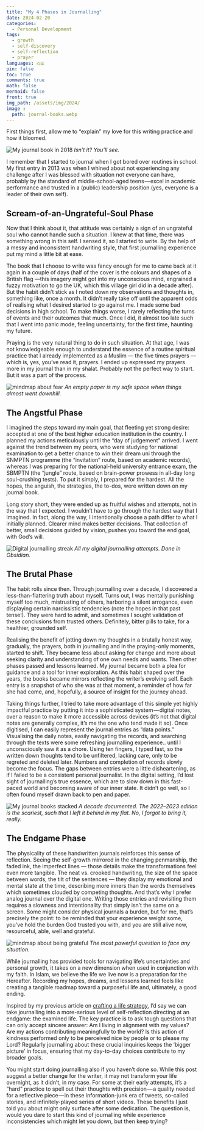 ```yaml
---
title: "My 4 Phases in Journalling"
date: 2024-02-20
categories:
  - Personal Development
tags:
  - growth
  - self-discovery
  - self-reflection
  - prayer
languages: 🇬🇧
pin: false
toc: true
comments: true
math: false
mermaid: false
front: true
img_path: /assets/img/2024/
image :
  path: journal-books.webp
---
```


First things first, allow me to “explain” my love for this writing practice and how it bloomed.

![My journal book in 2018](2018notebook.webp)
_Isn’t it? You’ll see._


I remember that I started to journal when I got bored over routines in school. My first entry in 2013 was when I whined about not experiencing any challenge after I was blessed with situation not everyone can have, probably by the standard of middle-school-aged teens — excel in academic performance and trusted in a (public) leadership position (yes, everyone is a leader of their own self).

## Scream-of-an-Ungrateful-Soul Phase

Now that I think about it, that attitude was certainly a sign of an ungrateful soul who cannot handle such a situation. I knew at that time, there was something wrong in this self. I sensed it, so I started to write. By the help of a messy and inconsistent handwriting style, that first journalling experience put my mind a little bit at ease.

The book that I choose to write was fancy enough for me to came back at it again in a couple of days (half of the cover is the colours and shapes of a British flag —this imagery might got into my unconscious mind, engrained a fuzzy motivation to go the UK, which this village girl did in a decade after). But the habit didn’t stick as I noted down my observations and thoughts in, something like, once a month. It didn’t really take off until the apparent odds of realising what I desired started to go against me. I made some bad decisions in high school. To make things worse, I rarely reflecting the turns of events and their outcomes that much. Once I did, it almost too late such that I went into panic mode, feeling uncertainty, for the first time, haunting my future.

Praying is the very natural thing to do in such situation. At that age, I was not knowledgeable enough to understand the essence of a routine spiritual practice that I already implemented as a Muslim — the five times prayers — which is, yes, you’ve read it, prayers. I ended up expressed my prayers more in my journal than in my shalat. Probably not the perfect way to start. But it was a part of the process.

![mindmap about fear](fear-mindmap.webp)
_An empty paper is my safe space when things almost went downhill._


## The Angstful Phase

I imagined the steps toward my main goal, that fleeting yet strong desire: accepted at one of the best higher education institution in the country. I planned my actions meticulously until the “day of judgement” arrived. I went against the trend between my peers, who were studying for national examination to get a better chance to win their dream uni through the SNMPTN programme (the “invitation” route, based on academic records), whereas I was preparing for the national-held university entrance exam, the SBMPTN (the “jungle” route, based on brain-power prowess in all-day long soul-crushing tests). To put it simply, I prepared for the hardest. All the hopes, the anguish, the strategies, the to-dos, were written down on my journal book.

Long story short, they were ended up as fruitful wishes and attempts, not in the way that I expected. I wouldn’t have to go through the hardest way that I imagined. In fact, along the way, I intentionally choose a path differ to what I initially planned. Clearer mind makes better decisions. That collection of better, small decisions guided by vision, pushes you toward the end goal, with God’s will.

![Digital journalling streak](digital-journal-streak.webp)
_All my digital journalling attempts. Done in Obsidian._


## The Brutal Phase

The habit rolls since then. Through journalling over a decade, I discovered a less-than-flattering truth about myself. Turns out, I was mentally punishing myself too much, mistrusting of others, harboring a silent arrogance, even displaying certain narcissistic tendencies (note the hopes in that past tense!). They were hard to admit, and sometimes I sought validation of these conclusions from trusted others. Definitely, bitter pills to take, for a healthier, grounded self.

Realising the benefit of jotting down my thoughts in a brutally honest way, gradually, the prayers, both in journalling and in the praying-only moments, started to shift. They became less about asking for change and more about seeking clarity and understanding of one own needs and wants. Then other phases passed and lessons learned. My journal became both a plea for guidance and a tool for inner exploration. As this habit shaped over the years, the books became mirrors reflecting the writer’s evolving self. Each entry is a snapshot of who she was at that moment, a reminder of how far she had come, and, hopefully, a source of insight for the journey ahead.

Taking things further, I tried to take more advantage of this simple yet highly impactful practice by putting it into a sophisticated system — digital notes, over a reason to make it more accessible across devices (it’s not that digital notes are generally complex, it’s me the one who tend made it so). Once digitised, I can easily represent the journal entries as “data points.” Visualising the daily notes, easily navigating the records, and searching through the texts were some refreshing journalling experience.. until I unconsciously saw it as a chore. Using ten fingers, I typed fast, so the written down thoughts tend to be unfiltered, lacking care, only to be regreted and deleted later. Numbers and completion of records slowly become the focus. The gaps between entries were a little disheartening, as if I failed to be a consistent personal journalist. In the digital setting, I’d lost sight of journalling’s true essence, which are to slow down in this fast-paced world and becoming aware of our inner state. It didn’t go well, so I often found myself drawn back to pen and paper.

![My journal books stacked](journal-books.webp)
_A decade documented. The 2022–2023 edition is the scariest, such that I left it behind in my flat. No, I forgot to bring it, really._


## The Endgame Phase

The physicality of these handwritten journals reinforces this sense of reflection. Seeing the self-growth mirrored in the changing penmanship, the faded ink, the imperfect lines — those details make the transformations feel even more tangible. The neat vs. crooked handwriting, the size of the space between words, the tilt of the sentences — they display my emotional and mental state at the time, describing more inners than the words themselves which sometimes clouded by competing thoughts. And that’s why I prefer analog journal over the digital one. Writing those entries and revisiting them requires a slowness and intentionality that simply isn’t the same on a screen. Some might consider physical journals a burden, but for me, that’s precisely the point: to be reminded that your experience weight some, you’ve hold the burden God trusted you with, and you are still alive now, resourceful, able, well and grateful.

![mindmap about being grateful](grateful-mindmap.webp)
_The most powerful question to face any situation._

While journalling has provided tools for navigating life’s uncertainties and personal growth, it takes on a new dimension when used in conjunction with my faith. In Islam, we believe the life we live now is a preparation for the Hereafter. Recording my hopes, dreams, and lessons learned feels like creating a tangible roadmap toward a purposeful life and, ultimately, a good ending.

Inspired by my previous article on [crafting a life strategy](/posts/menuju-strategi-hidup-konsep-dan-relasi), I’d say we can take journalling into a more-serious level of self-reflection directing at an endgame: the examined life. The key practice is to ask tough questions that can only accept sincere answer: Am I living in alignment with my values? Are my actions contributing meaningfully to the world? Is this action of kindness performed only to be perceived nice by people or to please my Lord? Regularly journalling about these crucial inquiries keeps the ‘bigger picture’ in focus, ensuring that my day-to-day choices contribute to my broader goals.

You might start doing journalling also if you haven’t done so. While this post suggest a better change for the writer, it may not transform your life overnight, as it didn’t, in my case. For some at their early attempts, it’s a “hard” practice to spell out their thoughts with precision — a quality needed for a reflective piece — in these information-junk era of tweets, so-called stories, and infinitely-played series of short videos. These benefits I just told you about might only surface after some dedication. The question is, would you dare to start this kind of journalling while experience inconsistencies which might let you down, but then keep trying?